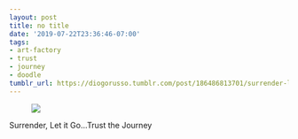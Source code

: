 ```yaml
---
layout: post
title: no title
date: '2019-07-22T23:36:46-07:00'
tags:
- art-factory
- trust
- journey
- doodle
tumblr_url: https://diogorusso.tumblr.com/post/186486813701/surrender-let-it-gotrust-the-journey
---
```

<figure class="tmblr-full" data-orig-height="959" data-orig-width="1280"><img src="https://66.media.tumblr.com/f440d39039816755530ebf8e2fdb145f/9c4cabf9cfc9e8d3-86/s640x960/e46760a258e973a118ea27a6d90dc3aa84aa314c.png" data-orig-height="959" data-orig-width="1280" data-media-key="f440d39039816755530ebf8e2fdb145f:9c4cabf9cfc9e8d3-86"></figure>

Surrender, Let it Go…Trust the Journey
